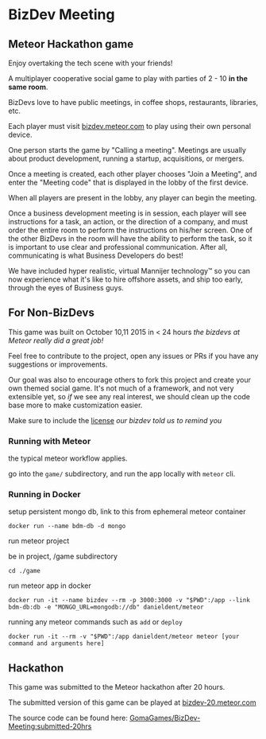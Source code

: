 # BizDev Meeting

## Meteor Hackathon game

Enjoy overtaking the tech scene with your friends!

A multiplayer cooperative social game to play with parties of 2 - 10 **in the same room**.

BizDevs love to have public meetings, in coffee shops, restaurants, libraries, etc.

Each player must visit [bizdev.meteor.com](http://bizdev.meteor.com) to play using their own personal device.

One person starts the game by "Calling a meeting". Meetings are usually about product development, running a startup, acquisitions, or mergers.

Once a meeting is created, each other player chooses "Join a Meeting", and enter the "Meeting code" that is displayed in the lobby of the first device.

When all players are present in the lobby, any player can begin the meeting.

Once a business development meeting is in session, each player will see instructions for a task, an action, or the direction of a company, and must order the entire room to perform the instructions on his/her screen. One of the other BizDevs in the room will have the ability to perform the task, so it is important to use clear and professional communication. After all, communicating is what Business Developers do best!

We have included hyper realistic, virtual Mannijer technology&trade; so you can now experience what it's like to hire offshore assets, and ship too early, through the eyes of Business guys.


## For Non-BizDevs

This game was built on October 10,11 2015 in < 24 hours _the bizdevs at Meteor really did a great job!_

Feel free to contribute to the project, open any issues or PRs if you have any suggestions or improvements.

Our goal was also to encourage others to fork this project and create your own themed social game. It's not much of a framework, and not very extensible yet, so _if_ we see any real interest, we should clean up the code base more to make customization easier.

Make sure to include the [license](LICENSCE) _our bizdev told us to remind you_


### Running with Meteor

the typical meteor workflow applies.

go into the `game/` subdirectory, and run the app locally with `meteor` cli.


### Running in Docker

setup persistent mongo db, link to this from ephemeral meteor container
```
docker run --name bdm-db -d mongo
```

run meteor project

be in project, /game subdirectory
```
cd ./game
```

run meteor app in docker
```
docker run -it --name bizdev --rm -p 3000:3000 -v "$PWD":/app --link bdm-db:db -e "MONGO_URL=mongodb://db" danieldent/meteor
```

running any meteor commands such as `add` or `deploy`
```
docker run -it --rm -v "$PWD":/app danieldent/meteor meteor [your command and arguments here]
```

## Hackathon

This game was submitted to the Meteor hackathon after 20 hours.

The submitted version of this game can be played at [bizdev-20.meteor.com](http://bizdev-20.meteor.com)

The source code can be found here: [GomaGames/BizDev-Meeting:submitted-20hrs](https://github.com/GomaGames/BizDev-Meeting/tree/submitted-20hrs)
